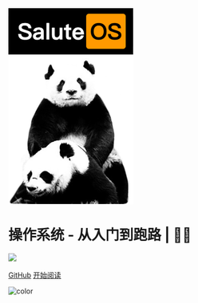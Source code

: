 <img src="https://raw.githubusercontent.com/sanmaomashi/Salute_Operating_System/main/img/1.jpg" width = "250" alt="Salute_Operating_System" align=center />

<h1><B>操作系统 - 从入门到跑路 | 🚴‍♂️ </B></h1>

<img src="https://img.shields.io/github/repo-size/sanmaomashi/Salute_Operating_System.svg?label=Repo%20size&style=flat-square" height="20">
<img src="https://img.shields.io/badge/License-Apache%202.0-purple" data-origin="https://img.shields.io/badge/License-Apache%202.0-blue" alt="">


[GitHub](https://github.com/sanmaomashi/Salute_Operating_System)
[开始阅读](/README.md)


<!-- 背景色 -->
![color](#fff)



